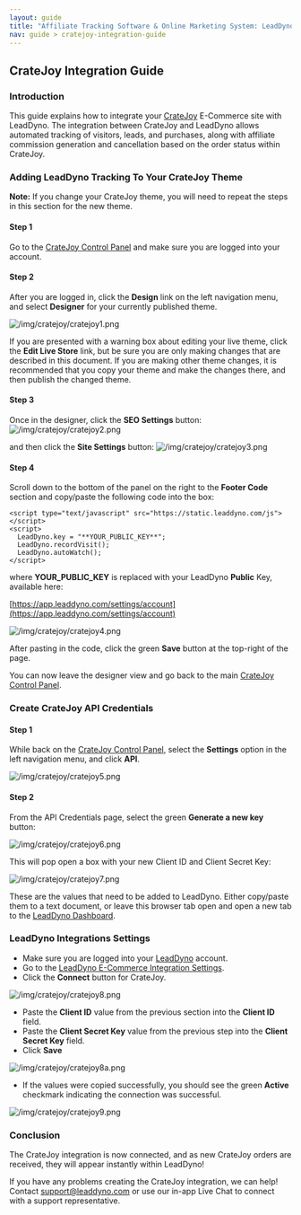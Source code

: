 ```yaml
---
layout: guide
title: "Affiliate Tracking Software & Online Marketing System: LeadDyno"
nav: guide > cratejoy-integration-guide
---
```


## CrateJoy Integration Guide

### Introduction


This guide explains how to integrate your [CrateJoy](http://www.cratejoy.com) E-Commerce site with LeadDyno.  The integration between
CrateJoy and LeadDyno allows automated tracking of visitors, leads, and purchases, along with affiliate
commission generation and cancellation based on the order status within CrateJoy.


### Adding LeadDyno Tracking To Your CrateJoy Theme

<p class="alert alert-info">
  <strong>Note:</strong> If you change your CrateJoy theme, you will need to repeat the steps in this section for the new theme.
</p>

#### Step 1
Go to the [CrateJoy Control Panel](http://my.cratejoy.com) and make sure you are logged into your account.

#### Step 2
After you are logged in, click the **Design** link on the left navigation menu, and select **Designer** for your
currently published theme.

![/img/cratejoy/cratejoy1.png](img/cratejoy/cratejoy1.png)

If you are presented with a warning box about editing your live theme, click the **Edit Live Store** link, but be 
sure you are only making changes that are described in this document. If you are making other theme changes, it is
recommended that you copy your theme and make the changes there, and then publish the changed theme.

#### Step 3

Once in the designer, click the **SEO Settings** button:
![/img/cratejoy/cratejoy2.png](img/cratejoy/cratejoy2.png)

and then click the **Site Settings** button:
![/img/cratejoy/cratejoy3.png](img/cratejoy/cratejoy3.png)


#### Step 4

Scroll down to the bottom of the panel on the right to the **Footer Code** section and copy/paste the following
code into the box:
 
```
<script type="text/javascript" src="https://static.leaddyno.com/js"></script>
<script>
  LeadDyno.key = "**YOUR_PUBLIC_KEY**";
  LeadDyno.recordVisit();
  LeadDyno.autoWatch();
</script>
```

where **YOUR_PUBLIC_KEY** is replaced with your LeadDyno **Public** Key, available here:

 [https://app.leaddyno.com/settings/account](https://app.leaddyno.com/settings/account)

![/img/cratejoy/cratejoy4.png](img/cratejoy/cratejoy4.png)

After pasting in the code, click the green **Save** button at the top-right of the page.

You can now leave the designer view and go back to the main [CrateJoy Control Panel](http://my.cratejoy.com).

### Create CrateJoy API Credentials 

#### Step 1

While back on the [CrateJoy Control Panel](http://my.cratejoy.com), select the **Settings** option in the left
navigation menu, and click **API**.

![/img/cratejoy/cratejoy5.png](img/cratejoy/cratejoy5.png)


#### Step 2

From the API Credentials page, select the green **Generate a new key** button:

![/img/cratejoy/cratejoy6.png](img/cratejoy/cratejoy6.png)

This will pop open a box with your new Client ID and Client Secret Key:

![/img/cratejoy/cratejoy7.png](img/cratejoy/cratejoy7.png)

These are the values that need to be added to LeadDyno. Either copy/paste them to a text document, or leave this
browser tab open and open a new tab to the [LeadDyno Dashboard](https://app.leaddyno.com).


### LeadDyno Integrations Settings

* Make sure you are logged into your [LeadDyno](https://app.leaddyno.com) account.
* Go to the [LeadDyno E-Commerce Integration Settings](https://app.leaddyno.com/integrations/e-commerce).
* Click the **Connect** button for CrateJoy. 

![/img/cratejoy/cratejoy8.png](img/cratejoy/cratejoy8.png)
 
* Paste the **Client ID** value from the previous section into the **Client ID** field.
* Paste the **Client Secret Key** value from the previous step into the **Client Secret Key** field.
* Click **Save**

![/img/cratejoy/cratejoy8a.png](img/cratejoy/cratejoy8a.png)

* If the values were copied successfully, you should see the green **Active** checkmark indicating the connection was successful. 

![/img/cratejoy/cratejoy9.png](img/cratejoy/cratejoy9.png)


### Conclusion

The CrateJoy integration is now connected, and as new CrateJoy orders are received, they will appear instantly within
LeadDyno!

If you have any problems creating the CrateJoy integration, we can help! Contact <a href="mailto:support@leaddyno.com">support@leaddyno.com</a>
or use our in-app Live Chat to connect with a support representative.
